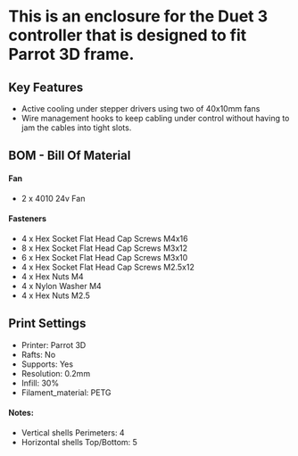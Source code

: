 # This is an enclosure for the Duet 3 controller that is designed to fit Parrot 3D frame.

## Key Features
* Active cooling under stepper drivers using two of 40x10mm fans
* Wire management hooks to keep cabling under control without having to jam the cables into tight slots.

## BOM - Bill Of Material

#### Fan

* 2 x 4010 24v Fan

#### Fasteners

* 4 x Hex Socket Flat Head Cap Screws M4x16
* 8 x Hex Socket Flat Head Cap Screws M3x12
* 6 x Hex Socket Flat Head Cap Screws M3x10
* 4 x Hex Socket Flat Head Cap Screws M2.5x12
* 4 x Hex Nuts M4
* 4 x Nylon Washer M4
* 4 x Hex Nuts M2.5

## Print Settings

* Printer: Parrot 3D
* Rafts: No
* Supports: Yes
* Resolution: 0.2mm
* Infill: 30%
* Filament_material: PETG

#### Notes:

* Vertical shells Perimeters: 4
* Horizontal shells Top/Bottom: 5
